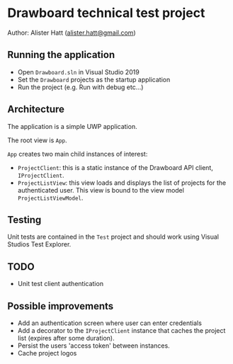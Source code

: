 # Drawboard technical test project

Author: Alister Hatt (alister.hatt@gmail.com)

## Running the application

- Open `Drawboard.sln` in Visual Studio 2019
- Set the `Drawboard` projects as the startup application
- Run the project (e.g. Run with debug etc...)

## Architecture

The application is a simple UWP application.

The root view is `App`. 

`App` creates two main child instances of interest:

- `ProjectClient`: this is a static instance of the Drawboard API client, `IProjectClient`.
- `ProjectListView`: this view loads and displays the list of projects for the authenticated user. This view is bound to the view model `ProjectListViewModel`.

## Testing

Unit tests are contained in the `Test` project and should work using Visual Studios Test Explorer.

## TODO

- Unit test client authentication

## Possible improvements

- Add an authentication screen where user can enter credentials
- Add a decorator to the `IProjectClient` instance that caches the project list (expires after some duration).
- Persist the users 'access token' between instances.
- Cache project logos

